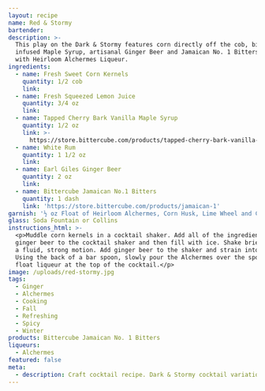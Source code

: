 ```yaml
---
layout: recipe
name: Red & Stormy
bartender:
description: >-
  This play on the Dark & Stormy features corn directly off the cob, bitters
  infused Maple Syrup, artisanal Ginger Beer and Jamaican No. 1 Bitters, floated
  with Heirloom Alchermes Liqueur.
ingredients:
  - name: Fresh Sweet Corn Kernels
    quantity: 1/2 cob
    link:
  - name: Fresh Squeezed Lemon Juice
    quantity: 3/4 oz
    link:
  - name: Tapped Cherry Bark Vanilla Maple Syrup
    quantity: 1/2 oz
    link: >-
      https://store.bittercube.com/products/tapped-cherry-bark-vanilla-bitters-infused-maple-syrup
  - name: White Rum
    quantity: 1 1/2 oz
    link:
  - name: Earl Giles Ginger Beer
    quantity: 2 oz
    link:
  - name: Bittercube Jamaican No.1 Bitters
    quantity: 1 dash
    link: 'https://store.bittercube.com/products/jamaican-1'
garnish: '½ oz Float of Heirloom Alchermes, Corn Husk, Lime Wheel and Cilantro'
glass: Soda Fountain or Collins
instructions_html: >-
  <p>Muddle corn kernels in a cocktail shaker. Add all of the ingredients except
  ginger beer to the cocktail shaker and then fill with ice. Shake briefly with
  a fluid, strong motion. Add ginger beer to the shaker and strain into glass.
  Using the back of a bar spoon, slowly pour the Alchermes over the spoon to
  float liqueur at the top of the cocktail.</p>
image: /uploads/red-stormy.jpg
tags:
  - Ginger
  - Alchermes
  - Cooking
  - Fall
  - Refreshing
  - Spicy
  - Winter
products: Bittercube Jamaican No. 1 Bitters
liqueurs:
  - Alchermes
featured: false
meta:
  - description: Craft cocktail recipe. Dark & Stormy cocktail variation.
---
```


